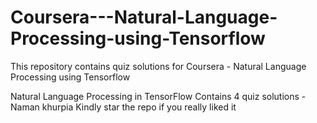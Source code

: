 # Coursera---Natural-Language-Processing-using-Tensorflow
This repository contains quiz solutions for Coursera - Natural Language Processing using Tensorflow

Natural Language Processing in TensorFlow
Contains 4 quiz solutions -  Naman khurpia
Kindly star the repo if you really liked it

